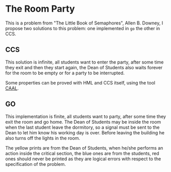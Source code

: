 # The Room Party

This is a problem from "The Little Book of Semaphores", Allen B. Downey, I propose two solutions to this problem: one implemented in `go` the other in CCS.

## CCS

This solution is infinite, all students want to enter the party, after some time they exit and then they start again, the Dean of Students also waits forever for the room to be empty or for a party to be interrupted.

Some properties can be proved with HML and CCS itself, using the tool [CAAL](http://caal.cs.aau.dk/).

## GO

This implementation is finite, all students want to party, after some time they exit the room and go home. The Dean of Students may be inside the room when the last student leave the dormitory, so a signal must be sent to the Dean to let him know his working day is over. Before leaving the building he also turns off the lights in the room.

The yellow prints are from the Dean of Students, when he/she performs an action inside the critical section, the blue ones are from the students, red ones should never be printed as they are logical errors with respect to the specification of the problem.
